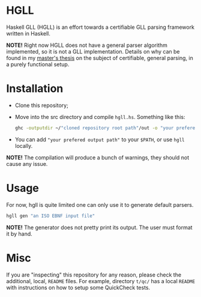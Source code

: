 # HGLL

Haskell GLL (HGLL) is an effort towards a certifiable GLL parsing framework
written in Haskell.

**NOTE!** Right now HGLL does not have a general parser algorithm implemented,
so it is not a GLL implementation. Details on why can be found in my [master's
thesis](elsewhere) on the subject of certifiable, general parsing, in a purely
functional setup.

# Installation

* Clone this repository;
* Move into the src directory and compile `hgll.hs`. Something like this:

    ```sh
    ghc -outputdir ~/"cloned repository root path"/out -o "your prefered output path" hgll.hs
    ```
* You can add `"your prefered output path"` to your `$PATH`, or use `hgll`
locally.

**NOTE!** The compilation will produce a bunch of warnings, they should not
cause any issue.

# Usage

For now, hgll is quite limited one can only use it to generate default parsers.

```sh
hgll gen "an ISO EBNF input file"
```

**NOTE!** The generator does not pretty print its output. The user must format
it by hand.

# Misc

If you are "inspecting" this repository for any reason, please check the
additional, local, `README` files. For example, directory `t/qc/` has a local
`README` with instructions on how to setup some QuickCheck tests.
